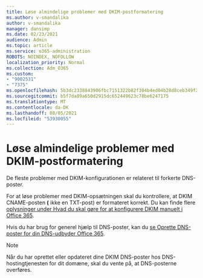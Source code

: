 ```yaml
---
title: Løse almindelige problemer med DKIM-postformatering
ms.author: v-smandalika
author: v-smandalika
manager: dansimp
ms.date: 02/23/2021
audience: Admin
ms.topic: article
ms.service: o365-administration
ROBOTS: NOINDEX, NOFOLLOW
localization_priority: Normal
ms.collection: Adm_O365
ms.custom:
- "9002531"
- "7375"
ms.openlocfilehash: 5b3dc2338843906fbc7151322b82f304b4ed04b28d8ceb349f2705c309cdeae8
ms.sourcegitcommit: b5f7da89a650d2915dc652449623c78be6247175
ms.translationtype: MT
ms.contentlocale: da-DK
ms.lasthandoff: 08/05/2021
ms.locfileid: "53930055"
---
```

# <a name="fix-common-problems-with-dkim-record-formatting"></a>Løse almindelige problemer med DKIM-postformatering

De fleste problemer med DKIM-konfigurationen er relateret til forkerte DNS-poster.

For at løse problemer med DKIM-opsætningen skal du kontrollere, at DKIM CNAME-posten **(** ikke en TXT-post) er formateret korrekt. Du kan finde flere [oplysninger under Hvad du skal gøre for at konfigurere DKIM manuelt i Office 365](https://docs.microsoft.com/microsoft-365/security/office-365-security/use-dkim-to-validate-outbound-email).

Hvis du har brug for generel hjælp til DNS-poster, kan du [se Oprette DNS-poster for din DNS-udbyder Office 365](https://docs.microsoft.com/microsoft-365/admin/get-help-with-domains/create-dns-records-at-any-dns-hosting-provider).

> [!NOTE]
> Når du har oprettet eller opdateret dine DKIM DNS-poster hos DNS-hostingtjenesten for dit domæne, skal du vente på, at DNS-posterne overføres.
